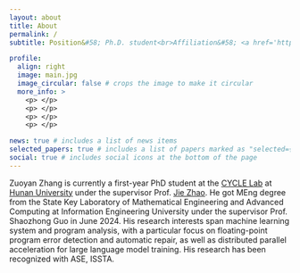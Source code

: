 ```yaml
---
layout: about
title: About
permalink: /
subtitle: Position&#58; Ph.D. student<br>Affiliation&#58; <a href='https://csee.hnu.edu.cn/index.htm'>College of Computer Science and Electronic Engineering</a>, <a href='https://www.hnu.edu.cn/index.htm'>Hunan University</a><br>Contact&#58; zyanz AT hnu.edu.cn<br>Address&#58; Lushan Road (S), Yuelu District, Changsha, 410082, China.

profile:
  align: right
  image: main.jpg
  image_circular: false # crops the image to make it circular
  more_info: >
    <p> </p>
    <p> </p>
    <p> </p>
    <p> </p>

news: true # includes a list of news items
selected_papers: true # includes a list of papers marked as "selected={true}"
social: true # includes social icons at the bottom of the page
---
```


Zuoyan Zhang is currently a first-year PhD student at the [CYCLE Lab](https://cyclelaboratory.github.io/) at [Hunan University](https://www.hnu.edu.cn/index.htm) under the supervisor Prof. [Jie Zhao](https://yaozhujia.github.io/). He got MEng degree from the State Key Laboratory of Mathematical Engineering and Advanced Computing at Information Engineering University under the supervisor Prof. Shaozhong Guo in June 2024. His research interests span machine learning system and program analysis, with a particular focus on floating-point program error detection and automatic repair, as well as distributed parallel acceleration for large language model training. His research has been recognized with ASE, ISSTA.
